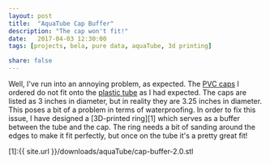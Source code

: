 ```yaml
---
layout: post
title:  "AquaTube Cap Buffer"
description: "The cap won't fit!"
date:   2017-04-03 12:30:00
tags: [projects, bela, pure data, aquaTube, 3d printing]

share: false
---
```


Well, I've run into an annoying problem, as expected. The [PVC caps](https://www.amazon.com/NDS-3P06-Sewer-Drain-3-Inch/dp/B006H3U4R8/) I ordered do not fit onto the [plastic tube](https://www.amazon.com/gp/product/B000OMHJQ2/ref=oh_aui_detailpage_o01_s00?ie=UTF8&psc=1) as I had expected. The caps are listed as 3 inches in diameter, but in reality they are 3.25 inches in diameter. This poses a bit of a problem in terms of waterproofing. In order to fix this issue, I have designed a [3D-printed ring][1] which serves as a buffer between the tube and the cap. The ring needs a bit of sanding around the edges to make it fit perfectly, but once on the tube it's a pretty great fit!

[1]:{{ site.url }}/downloads/aquaTube/cap-buffer-2.0.stl
